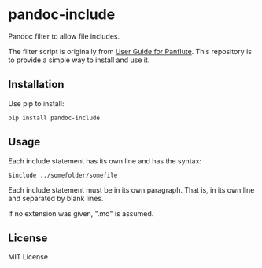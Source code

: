 # pandoc-include

Pandoc filter to allow file includes.

The filter script is originally from [User Guide for Panflute](http://scorreia.com/software/panflute/guide.html#using-the-included-batteries).
This repository is to provide a simple way to install and use it.


## Installation

Use pip to install:

```
pip install pandoc-include
```


## Usage

Each include statement has its own line and has the syntax:

```
$include ../somefolder/somefile
```

Each include statement must be in its own paragraph. That is, in its own line
and separated by blank lines.

If no extension was given, ".md" is assumed.


## License

MIT License

